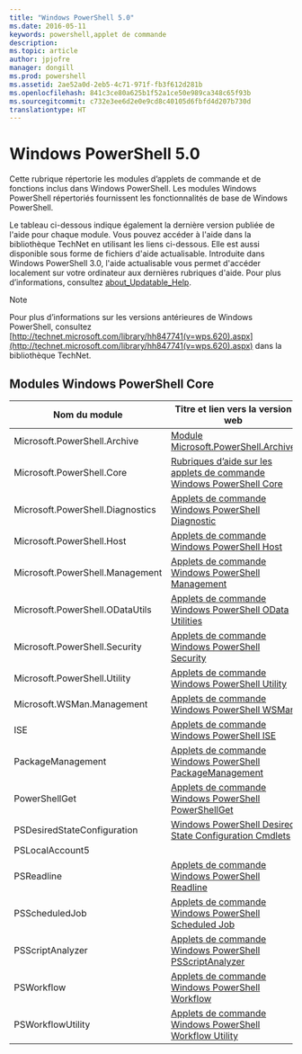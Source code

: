 ```yaml
---
title: "Windows PowerShell 5.0"
ms.date: 2016-05-11
keywords: powershell,applet de commande
description: 
ms.topic: article
author: jpjofre
manager: dongill
ms.prod: powershell
ms.assetid: 2ae52a0d-2eb5-4c71-971f-fb3f612d281b
ms.openlocfilehash: 841c3ce80a625b1f52a1ce50e989ca348c65f93b
ms.sourcegitcommit: c732e3ee6d2e0e9cd8c40105d6fbfd4d207b730d
translationtype: HT
---
```

# <a name="windows-powershell-50"></a>Windows PowerShell 5.0
Cette rubrique répertorie les modules d’applets de commande et de fonctions inclus dans Windows PowerShell. Les modules Windows PowerShell répertoriés fournissent les fonctionnalités de base de Windows PowerShell.

Le tableau ci-dessous indique également la dernière version publiée de l'aide pour chaque module. Vous pouvez accéder à l'aide dans la bibliothèque TechNet en utilisant les liens ci-dessous. Elle est aussi disponible sous forme de fichiers d'aide actualisable. Introduite dans Windows PowerShell 3.0, l'aide actualisable vous permet d'accéder localement sur votre ordinateur aux dernières rubriques d'aide. Pour plus d’informations, consultez [about_Updatable_Help](http://technet.microsoft.com/library/hh847735.aspx).

> [!NOTE]
> Pour plus d’informations sur les versions antérieures de Windows PowerShell, consultez [http://technet.microsoft.com/library/hh847741(v=wps.620).aspx](http://technet.microsoft.com/library/hh847741(v=wps.620).aspx) dans la bibliothèque TechNet.

## <a name="windows-powershell-core-modules"></a>Modules Windows PowerShell Core

|Nom du module|Titre et lien vers la version web|Dernière version|
|---------------|---------------------------------|------------------|
|Microsoft.PowerShell.Archive|[Module Microsoft.PowerShell.Archive](Microsoft.PowerShell.Archive-Module.md)|5.0.1.0|
|Microsoft.PowerShell.Core|[Rubriques d’aide sur les applets de commande Windows PowerShell Core](https://technet.microsoft.com/en-us/library/416b758e-e714-407f-bb6e-4d4e9112be95)|5.0.1.0|
|Microsoft.PowerShell.Diagnostics|[Applets de commande Windows PowerShell Diagnostic](http://technet.microsoft.com/library/792C093D-2DAA-4A9D-96CF-A30A9A9595B4)|5.0.1.0|
|Microsoft.PowerShell.Host|[Applets de commande Windows PowerShell Host](http://technet.microsoft.com/library/E1957183-3E3C-481F-B604-F58550D42C4C)|5.0.1.0|
|Microsoft.PowerShell.Management|[Applets de commande Windows PowerShell Management](http://technet.microsoft.com/library/A7DCE904-3284-4CBD-8AF4-9B660E0F8CF4)|5.0.1.0|
|Microsoft.PowerShell.ODataUtils|[Applets de commande Windows PowerShell OData Utilities](http://technet.microsoft.com/library/dn818911(v=wps.640).aspx)|5.0.1.0|
|Microsoft.PowerShell.Security|[Applets de commande Windows PowerShell Security](http://technet.microsoft.com/library/3D94A738-3A83-4BD3-8937-E518890D576F)|5.0.1.0|
|Microsoft.PowerShell.Utility|[Applets de commande Windows PowerShell Utility](http://technet.microsoft.com/library/E5764DA6-8961-4320-B733-F460F3E6F730)|5.0.1.0|
|Microsoft.WSMan.Management|[Applets de commande Windows PowerShell WSMan](http://technet.microsoft.com/library/F0905869-019D-42B5-94FE-6457A182BA57)|5.0.1.0|
|ISE|[Applets de commande Windows PowerShell ISE](http://technet.microsoft.com/library/7F6F1CD2-2409-47C0-8BED-72FFC88DE104)|5.0.1.0|
|PackageManagement|[Applets de commande Windows PowerShell PackageManagement](http://technet.microsoft.com/library/dn890951.aspx)|5.0.1.0|
|PowerShellGet|[Applets de commande Windows PowerShell PowerShellGet](http://technet.microsoft.com/library/dn835097.aspx)|5.0.1.0|
|PSDesiredStateConfiguration|[Windows PowerShell Desired State Configuration Cmdlets](https://technet.microsoft.com/en-US/library/dn521624.aspx)|5.0.1.0|
|PSLocalAccount5||5.0.1.0|
|PSReadline|[Applets de commande Windows PowerShell Readline](https://technet.microsoft.com/en-US/library/mt560330)|5.0.1.0|
|PSScheduledJob|[Applets de commande Windows PowerShell Scheduled Job](http://technet.microsoft.com/library/DE2215F0-B525-4F65-A059-480B786C6B11)|5.0.1.0|
|PSScriptAnalyzer|[Applets de commande Windows PowerShell PSScriptAnalyzer](http://technet.microsoft.com/library/dn927161.aspx)|5.0.1.0|
|PSWorkflow|[Applets de commande Windows PowerShell Workflow](http://technet.microsoft.com/library/A6B6D03A-6FDF-478A-B08A-0C145AB690BD)|5.0.1.0|
|PSWorkflowUtility|[Applets de commande Windows PowerShell Workflow Utility](http://technet.microsoft.com/library/D33B1B65-7140-431C-9A70-F768D025074A)|5.0.1.0|

